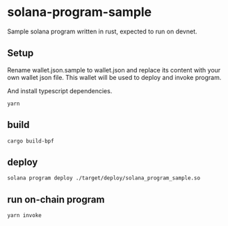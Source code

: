 # solana-program-sample

Sample solana program written in rust, expected to run on devnet.

## Setup

Rename wallet.json.sample to wallet.json and replace its content with your own wallet json file.
This wallet will be used to deploy and invoke program.

And install typescript dependencies.

```shell-session
yarn
```

## build

```
cargo build-bpf
```

## deploy

```
solana program deploy ./target/deploy/solana_program_sample.so
```

## run on-chain program

```
yarn invoke
```
